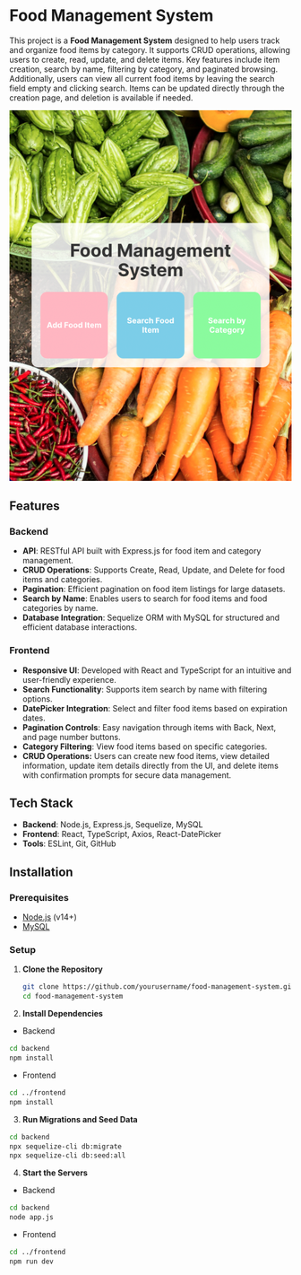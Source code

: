 # Food Management System

This project is a **Food Management System** designed to help users track and organize food items by category. It supports CRUD operations, allowing users to create, read, update, and delete items. Key features include item creation, search by name, filtering by category, and paginated browsing. Additionally, users can view all current food items by leaving the search field empty and clicking search. Items can be updated directly through the creation page, and deletion is available if needed.

![image](img.png)

## Features

### Backend
- **API**: RESTful API built with Express.js for food item and category management.
- **CRUD Operations**: Supports Create, Read, Update, and Delete for food items and categories.
- **Pagination**: Efficient pagination on food item listings for large datasets.
- **Search by Name**: Enables users to search for food items and food categories by name.
- **Database Integration**: Sequelize ORM with MySQL for structured and efficient database interactions.

### Frontend
- **Responsive UI**: Developed with React and TypeScript for an intuitive and user-friendly experience.
- **Search Functionality**: Supports item search by name with filtering options.
- **DatePicker Integration**: Select and filter food items based on expiration dates.
- **Pagination Controls**: Easy navigation through items with Back, Next, and page number buttons.
- **Category Filtering**: View food items based on specific categories.
- **CRUD Operations:** Users can create new food items, view detailed information, update item details directly from the UI, and delete items with confirmation prompts for secure data management.

## Tech Stack

- **Backend**: Node.js, Express.js, Sequelize, MySQL
- **Frontend**: React, TypeScript, Axios, React-DatePicker
- **Tools**: ESLint, Git, GitHub

## Installation

### Prerequisites
- [Node.js](https://nodejs.org/) (v14+)
- [MySQL](https://www.mysql.com/)

### Setup

1. **Clone the Repository**
   ``` bash
   git clone https://github.com/yourusername/food-management-system.git
   cd food-management-system
   ```

2. **Install Dependencies**
- Backend
``` bash
cd backend
npm install
```

- Frontend
``` bash
cd ../frontend
npm install
```

3. **Run Migrations and Seed Data**
``` bash
cd backend
npx sequelize-cli db:migrate
npx sequelize-cli db:seed:all
```

4. **Start the Servers**
- Backend
``` bash
cd backend
node app.js
```

- Frontend
``` bash
cd ../frontend
npm run dev
```